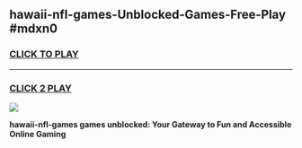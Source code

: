 
## hawaii-nfl-games-Unblocked-Games-Free-Play #mdxn0
<h3>
<a href="https://us.freeplayer.one?title=hawaii-nfl-games&ref=9M">CLICK TO PLAY</a></h3>
<hr>

<h3>
<a href="https://us.freeplayer.one?title=hawaii-nfl-games&ref=9M">CLICK 2 PLAY</a>
  
</h3>

<a href="https://us.freeplayer.one?title=hawaii-nfl-games&ref=9M"><img src="https://clearcache.store/games.png"></a>


**hawaii-nfl-games games unblocked: Your Gateway to Fun and Accessible Online Gaming**
